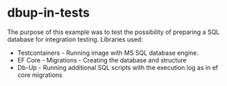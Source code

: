 # dbup-in-tests

The purpose of this example was to test the possibility of preparing a SQL database for integration testing. Libraries used:
- Testcontainers - Running image with MS SQL database engine.
- EF Core - Migrations - Creating the database and structure 
- Db-Up - Running additional SQL scripts with the execution log as in ef core migrations